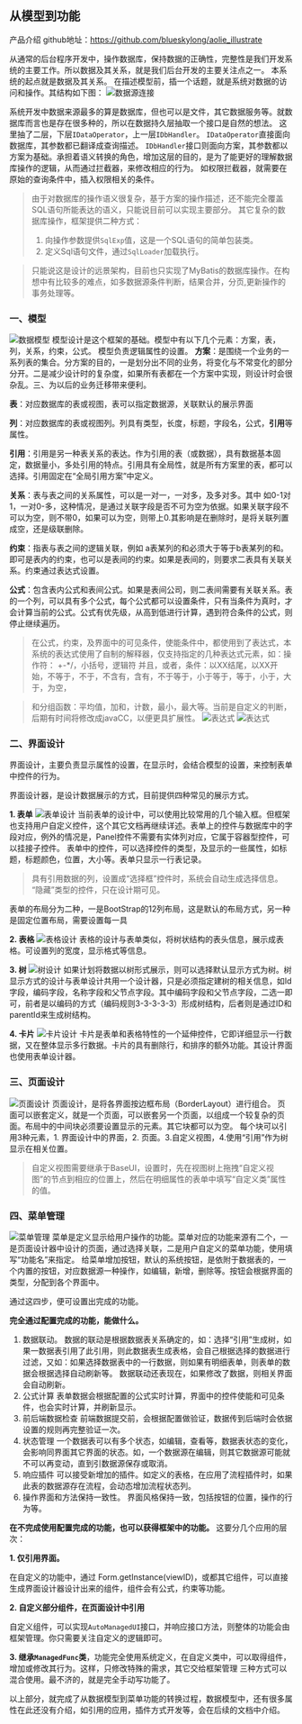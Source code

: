 ## 从模型到功能

产品介绍 github地址：https://github.com/blueskylong/aolie_illustrate

从通常的后台程序开发中，操作数据库，保持数据的正确性，完整性是我们开发系统的主要工作。所以数据及其关系，就是我们后台开发的主要关注点之一。
本系统的起点就是数据及其关系。
在描述模型前，插一个话题，就是系统对数据的访问和操作。其结构如下图：
![数据源连接](https://github.com/blueskylong/aolie_illustrate/blob/master/images/core/dboper.png)

系统开发中数据来源最多的算是数据库，但也可以是文件，其它数据服务等。就数据库而言也是存在很多种的，所以在数据持久层抽取一个接口是自然的想法。
这里抽了二层，下层```IDataOperator```，上一层```IDbHandler```。
```IDataOperator```直接面向数据库，其参数都已翻译成查询描述。
```IDbHandler```接口则面向方案，其参数都以方案为基础。承担着语义转换的角色，增加这层的目的，是为了能更好的理解数据库操作的逻辑，从而通过拦截器，来修改相应的行为。
如权限拦截器，就需要在原始的查询条件中，插入权限相关的条件。
> 由于对数据库的操作语义很复杂，基于方案的操作描述，还不能完全覆盖SQL语句所能表达的语义，只能说目前可以实现主要部分。
> 其它复杂的数据库操作，框架提供二种方式：
>1. 向操作参数提供```SqlExp```值，这是一个SQL语句的简单包装类。
>2. 定义Sql语句文件，通过```SqlLoader```加载执行。

> 只能说这是设计的远景架构，目前也只实现了MyBatis的数据库操作。在构想中有比较多的难点，如多数据源条件判断，结果合并，分页,更新操作的事务处理等。

### 一、模型 
![数据模型](https://github.com/blueskylong/aolie_illustrate/blob/master/images/schema.png)
模型设计是这个框架的基础。模型中有以下几个元素：方案，表，列，关系，约束，公式。
模型负责逻辑属性的设置。
**方案**：是围绕一个业务的一系列表的集合。分方案的目的，一是划分出不同的业务，将变化与不常变化的部分分开。二是减少设计时的复杂度，如果所有表都在一个方案中实现，则设计时会很杂乱。三、为以后的业务迁移带来便利。

**表**：对应数据库的表或视图，表可以指定数据源，关联默认的展示界面

**列**：对应数据库的表或视图列。列具有类型，长度，标题，字段名，公式，**引用**等属性。

**引用**：引用是另一种表关系的表达。作为引用的表（或数据），具有数据基本固定，数据量小，多处引用的特点。引用具有全局性，就是所有方案里的表，都可以选择。引用固定在“全局引用方案”中定义。

**关系**：表与表之间的关系属性，可以是一对一，一对多，及多对多。其中 如0-1对1，一对0-多，这种情况，是通过关联字段是否不可为空为依据。如果关联字段不可以为空，则不带0，如果可以为空，则带上0.其影响是在删除时，是将关联列置成空，还是级联删除。

**约束**：指表与表之间的逻辑关联，例如 a表某列的和必须大于等于b表某列的和。即可是表内的约束，也可以是表间的约束。如果是表间的，则要求二表具有关联关系。约束通过表达式设置。

**公式**：包含表内公式和表间公式。如果是表间公司，则二表间需要有关联关系。表的一个列，可以具有多个公式，每个公式都可以设置条件，只有当条件为真时，才会计算当前的公式。公式有优先级，从高到低进行计算，遇到符合条件的公式，则停止继续遍历。

> 在公式，约束，及界面中的可见条件，使能条件中，都使用到了表达式，本系统的表达式使用了自制的解释器，仅支持指定的几种表达式元素，如：操作符： +-*/，小括号，逻辑符 并且，或者，条件：以XX结尾，以XX开始，不等于，不于，不含有，含有，不于等于，小于等于，等于，小于，大于，为空，

>和分组函数：平均值，加和，计数，最小，最大等。当前是自定义的判断，后期有时间将修改成javaCC，以便更具扩展性。
![表达式](https://github.com/blueskylong/aolie_illustrate/blob/master/images/core/formula.png)
![表达式](https://github.com/blueskylong/aolie_illustrate/blob/master/images/core/formula2.png)


### 二、界面设计 
界面设计，主要负责显示属性的设置，在显示时，会结合模型的设置，来控制表单中控件的行为。

界面设计器，是设计数据展示的方式，目前提供四种常见的展示方式。

**1. 表单**
![表单设计](https://github.com/blueskylong/aolie_illustrate/blob/master/images/core/form.png)
当前表单的设计中，可以使用比较常用的几个输入框。但框架也支持用户自定义控件，这个其它文档再继续详述。表单上的控件与数据库中的字段对应，例外的情况是，Panel控件不需要有实体列对应，它属于容器型控件，可以挂接子控件。
表单中的控件，可以选择控件的类型，及显示的一些属性，如标题，标题颜色，位置，大小等。表单只显示一行表记录。
 > 具有引用数据的列，设置成“选择框”控件时，系统会自动生成选择信息。
 > “隐藏”类型的控件，只在设计期可见。

表单的布局分为二种，一是BootStrap的12列布局，这是默认的布局方式，另一种是固定位置布局，需要设置每一具

**2. 表格**
![表格设计](https://github.com/blueskylong/aolie_illustrate/blob/master/images/core/table.png)
表格的设计与表单类似，将树状结构的表头信息，展示成表格。可设置列的宽度，显示格式等信息。

**3. 树**
![树设计](https://github.com/blueskylong/aolie_illustrate/blob/master/images/core/tree.png)
如果计划将数据以树形式展示，则可以选择默认显示方式为树。树显示方式的设计与表单设计共用一个设计器，只是必须指定建树的相关信息，如Id字段，编码字段，名称字段和父节点字段。其中编码字段和父节点字段，二选一即可，前者是以编码的方式（编码规则3-3-3-3-3）形成树结构，后者则是通过ID和parentId来生成树结构。

**4. 卡片**
![卡片设计](https://github.com/blueskylong/aolie_illustrate/blob/master/images/core/card.png)
卡片是表单和表格特性的一个延伸控件，它即详细显示一行数据，又在整体显示多行数据。卡片的具有删除行，和排序的额外功能。其设计界面也使用表单设计器。

### 三、页面设计
![页面设计](https://github.com/blueskylong/aolie_illustrate/blob/master/images/pagedesign.png)
页面设计，是将各界面按边框布局（BorderLayout）进行组合。 页面可以嵌套定义，就是一个页面，可以嵌套另一个页面，以组成一个较复杂的页面。布局中的中间块必须要设置显示的元素。其它块都可以为空。
每个块可以引用3种元素，1. 界面设计中的界面，2. 页面。3.自定义视图，4.使用“引用”作为树显示在相关位置。
>自定义视图需要继承于BaseUI<PageDetailDto>，设置时，先在视图树上拖拽“自定义视图”的节点到相应的位置上，然后在明细属性的表单中填写“自定义类”属性的值。

### 四、菜单管理
![菜单管理](https://github.com/blueskylong/aolie_illustrate/blob/master/images/menu.png)
菜单是定义显示给用户操作的功能。菜单对应的功能来源有二个，一是页面设计器中设计的页面，通过选择关联，二是用户自定义的菜单功能，使用填写“功能名”来指定。
给菜单增加按钮，默认的系统按钮，是依附于数据表的，一个内置的按钮，对应数据源一种操作，如编辑，新增，删除等。按钮会根据界面的类型，分配到各个界面中。

通过这四步，便可设置出完成的功能。

**完全通过配置完成的功能，能做什么。**
1. 数据联动。
数据的联动是根据数据表关系确定的，如：选择“引用”生成树，如果一数据表引用了此引用，则此数据表生成表格，会自己根据选择的数据进行过滤，又如：如果选择数据表中的一行数据，则如果有明细表单，则表单的数据会根据选择自动刷新等。
数据联动还表现在，如果修改了数据，则相关界面会自动刷新。
2. 公式计算
表单数据会根据配置的公式实时计算，界面中的控件使能和可见条件，也会实时计算，并刷新显示。
3. 前后端数据检查
前端数据提交前，会根据配置做验证，数据传到后端时会依据设置的规则再完整验证一次。
4. 状态管理
一个数据表可以有多个状态，如编辑，查看等，数据表状态的变化，会影响同界面其它界面的状态。如，一个数据源在编辑，则其它数据源可能就不可以再变动，直到引数据源保存或取消。
5. 响应插件
可以接受新增加的插件。如定义的表格，在应用了流程插件时，如果此表的数据源存在流程，会动态增加流程状态列。
6. 操作界面和方法保持一致性。
界面风格保持一致，包括按钮的位置，操作的行为等。

**在不完成使用配置完成的功能，也可以获得框架中的功能。**
这要分几个应用的层次：
 
**1. 仅引用界面。**
 
在自定义的功能中，通过 Form.getInstance(viewID)，或都其它组件，可以直接生成界面设计器设计出来的组件，组件会有公式，约束等功能。
 
**2. 自定义部分组件，在页面设计中引用**
 
自定义组件，可以实现```AutoManagedUI```接口，并响应接口方法，则整体的功能会由框架管理。你只需要关注自定义的逻辑即可。
 
**3. 继承```ManagedFunc```类**，功能完全使用系统定义，在自定义类中，可以取得组件，增加或修改其行为。这样，只修改特殊的需求，其它交给框架管理
三种方式可以混合使用。最不济的，就是完全手动写功能了。

以上部分，就完成了从数据模型到菜单功能的转换过程，数据模型中，还有很多属性在此还没有介绍，如引用的应用，插件方式开发等，会在后续的文档中介绍。
